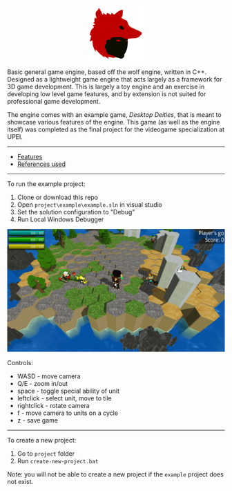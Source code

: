 <p align="center"><img width="128" height="128" src="docs/resources/logo.png"></p>

Basic general game engine, based off the wolf engine, written in C++. Designed as a lightweight game engine that acts largely as a framework for 3D game development. This is largely a toy engine and an exercise in developing low level game features, and by extension is not suited for professional game development.

The engine comes with an example game, *Desktop Deities*, that is meant to showcase various features of the engine. This game (as well as the engine itself) was completed as the final project for the videogame specialization at UPEI.

<hr>

* [Features](docs/features.md)
* [References used](docs/references.md)

<hr>

To run the example project:
1. Clone or download this repo
2. Open `project\example\example.sln` in visual studio
3. Set the solution configuration to "Debug"
4. Run Local Windows Debugger

![example screenshot](docs/resources/screenshot.png)

Controls:
- WASD - move camera
- Q/E - zoom in/out
- space - toggle special ability of unit
- leftclick - select unit, move to tile
- rightclick - rotate camera
- f - move camera to units on a cycle
- z - save game

<hr>

To create a new project:
1. Go to `project` folder
2. Run `create-new-project.bat`

Note: you will not be able to create a new project if the `example` project does not exist.
